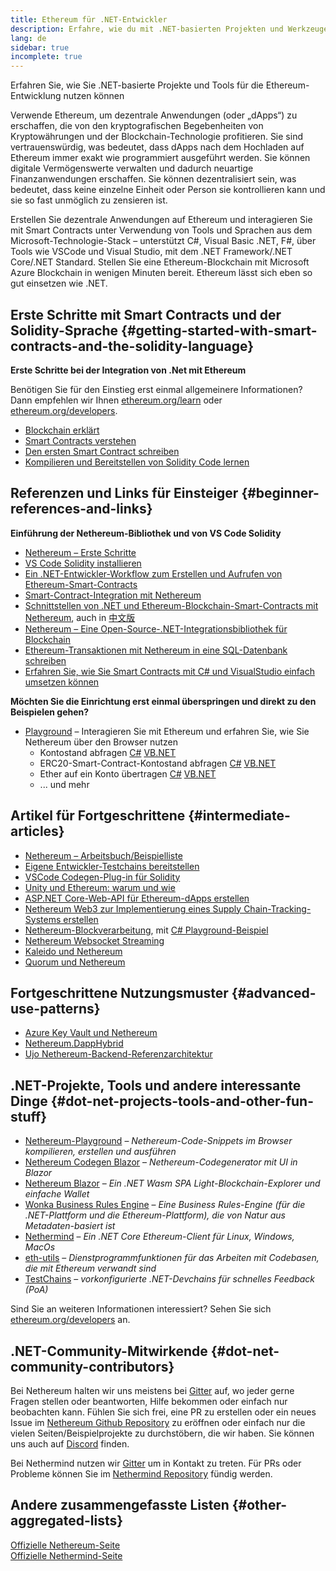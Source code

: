 ```yaml
---
title: Ethereum für .NET-Entwickler
description: Erfahre, wie du mit .NET-basierten Projekten und Werkzeugen für Ethereum entwickeln kannst
lang: de
sidebar: true
incomplete: true
---
```


<div class="featured">Erfahren Sie, wie Sie .NET-basierte Projekte und Tools für die Ethereum-Entwicklung nutzen können</div>

Verwende Ethereum, um dezentrale Anwendungen (oder „dApps“) zu erschaffen, die von den kryptografischen Begebenheiten von Kryptowährungen und der Blockchain-Technologie profitieren. Sie sind vertrauenswürdig, was bedeutet, dass dApps nach dem Hochladen auf Ethereum immer exakt wie programmiert ausgeführt werden. Sie können digitale Vermögenswerte verwalten und dadurch neuartige Finanzanwendungen erschaffen. Sie können dezentralisiert sein, was bedeutet, dass keine einzelne Einheit oder Person sie kontrollieren kann und sie so fast unmöglich zu zensieren ist.

Erstellen Sie dezentrale Anwendungen auf Ethereum und interagieren Sie mit Smart Contracts unter Verwendung von Tools und Sprachen aus dem Microsoft-Technologie-Stack – unterstützt C#, Visual Basic .NET, F#, über Tools wie VSCode und Visual Studio, mit dem .NET Framework/.NET Core/.NET Standard. Stellen Sie eine Ethereum-Blockchain mit Microsoft Azure Blockchain in wenigen Minuten bereit. Ethereum lässt sich eben so gut einsetzen wie .NET.

## Erste Schritte mit Smart Contracts und der Solidity-Sprache {#getting-started-with-smart-contracts-and-the-solidity-language}

**Erste Schritte bei der Integration von .Net mit Ethereum**

Benötigen Sie für den Einstieg erst einmal allgemeinere Informationen? Dann empfehlen wir Ihnen [ethereum.org/learn](/learn/) oder [ethereum.org/developers](/developers/).

- [Blockchain erklärt](https://kauri.io/article/d55684513211466da7f8cc03987607d5/blockchain-explained)
- [Smart Contracts verstehen](https://kauri.io/article/e4f66c6079e74a4a9b532148d3158188/ethereum-101-part-5-the-smart-contract)
- [Den ersten Smart Contract schreiben](https://kauri.io/article/124b7db1d0cf4f47b414f8b13c9d66e2/remix-ide-your-first-smart-contract)
- [Kompilieren und Bereitstellen von Solidity Code lernen](https://kauri.io/article/973c5f54c4434bb1b0160cff8c695369/understanding-smart-contract-compilation-and-deployment)

## Referenzen und Links für Einsteiger {#beginner-references-and-links}

**Einführung der Nethereum-Bibliothek und von VS Code Solidity**

- [Nethereum – Erste Schritte](https://docs.nethereum.com/en/latest/getting-started/)
- [VS Code Solidity installieren](https://marketplace.visualstudio.com/items?itemName=JuanBlanco.solidity)
- [Ein .NET-Entwickler-Workflow zum Erstellen und Aufrufen von Ethereum-Smart-Contracts](https://medium.com/coinmonks/a-net-developers-workflow-for-creating-and-calling-ethereum-smart-contracts-44714f191db2)
- [Smart-Contract-Integration mit Nethereum](https://kauri.io/#collections/Getting%20Started/smart-contracts-integration-with-nethereum/#smart-contracts-integration-with-nethereumm)
- [Schnittstellen von .NET und Ethereum-Blockchain-Smart-Contracts mit Nethereum](https://medium.com/my-blockchain-development-daily-journey/interfacing-net-and-ethereum-blockchain-smart-contracts-with-nethereum-2fa3729ac933), auch in [中文版](https://medium.com/my-blockchain-development-daily-journey/%E4%BD%BF%E7%94%A8nethereum%E9%80%A3%E6%8E%A5-net%E5%92%8C%E4%BB%A5%E5%A4%AA%E7%B6%B2%E5%8D%80%E5%A1%8A%E9%8F%88%E6%99%BA%E8%83%BD%E5%90%88%E7%B4%84-4a96d35ad1e1)
- [Nethereum – Eine Open-Source-.NET-Integrationsbibliothek für Blockchain](https://kauri.io/#collections/a%20hackathon%20survival%20guide/nethereum-an-open-source-.net-integration-library/)
- [Ethereum-Transaktionen mit Nethereum in eine SQL-Datenbank schreiben](https://medium.com/coinmonks/writing-ethereum-transactions-to-sql-database-using-nethereum-fd94e0e4fa36)
- [Erfahren Sie, wie Sie Smart Contracts mit C# und VisualStudio einfach umsetzen können](https://koukia.ca/deploy-ethereum-smart-contracts-using-c-and-visualstudio-5be188ae928c)

**Möchten Sie die Einrichtung erst einmal überspringen und direkt zu den Beispielen gehen?**

- [Playground](http://playground.nethereum.com/) – Interagieren Sie mit Ethereum und erfahren Sie, wie Sie Nethereum über den Browser nutzen
  - Kontostand abfragen [C#](http://playground.nethereum.com/csharp/id/1001) [VB.NET](http://playground.nethereum.com/vb/id/2001)
  - ERC20-Smart-Contract-Kontostand abfragen [C#](http://playground.nethereum.com/csharp/id/1005) [VB.NET](http://playground.nethereum.com/vb/id/2004)
  - Ether auf ein Konto übertragen [C#](http://playground.nethereum.com/csharp/id/1003) [VB.NET](http://playground.nethereum.com/vb/id/2003)
  - ... und mehr

## Artikel für Fortgeschrittene {#intermediate-articles}

- [Nethereum – Arbeitsbuch/Beispielliste](http://docs.nethereum.com/en/latest/Nethereum.Workbooks/docs/)
- [Eigene Entwickler-Testchains bereitstellen](https://github.com/Nethereum/Testchains)
- [VSCode Codegen-Plug-in für Solidity](https://docs.nethereum.com/en/latest/nethereum-codegen-vscodesolidity/)
- [Unity und Ethereum: warum und wie](https://www.raywenderlich.com/5509-unity-and-ethereum-why-and-how)
- [ASP.NET Core-Web-API für Ethereum-dApps erstellen](https://tech-mint.com/blockchain/create-asp-net-core-web-api-for-ethereum-dapps/)
- [Nethereum Web3 zur Implementierung eines Supply Chain-Tracking-Systems erstellen](http://blog.pomiager.com/post/using-nethereum-web3-to-implement-a-supply-chain-traking-system4)
- [Nethereum-Blockverarbeitung](https://nethereum.readthedocs.io/en/latest/nethereum-block-processing-detail/), mit [C# Playground-Beispiel](http://playground.nethereum.com/csharp/id/1025)
- [Nethereum Websocket Streaming](https://nethereum.readthedocs.io/en/latest/nethereum-subscriptions-streaming/)
- [Kaleido und Nethereum](https://kaleido.io/kaleido-and-nethereum/)
- [Quorum und Nethereum](https://github.com/Nethereum/Nethereum/blob/master/src/Nethereum.Quorum/README.md)

## Fortgeschrittene Nutzungsmuster {#advanced-use-patterns}

- [Azure Key Vault und Nethereum](https://github.com/Azure-Samples/bc-community-samples/tree/master/akv-nethereum)
- [Nethereum.DappHybrid](https://github.com/Nethereum/Nethereum.DappHybrid)
- [Ujo Nethereum-Backend-Referenzarchitektur](https://docs.nethereum.com/en/latest/nethereum-ujo-backend-sample/)

## .NET-Projekte, Tools und andere interessante Dinge {#dot-net-projects-tools-and-other-fun-stuff}

- [Nethereum-Playground](http://playground.nethereum.com/) – _Nethereum-Code-Snippets im Browser kompilieren, erstellen und ausführen_
- [Nethereum Codegen Blazor](https://github.com/Nethereum/Nethereum.CodeGen.Blazor) – _Nethereum-Codegenerator mit UI in Blazor_
- [Nethereum Blazor](https://github.com/Nethereum/NethereumBlazor) – _Ein .NET Wasm SPA Light-Blockchain-Explorer und einfache Wallet_
- [Wonka Business Rules Engine](https://docs.nethereum.com/en/latest/wonka/) – _Eine Business Rules-Engine (für die .NET-Plattform und die Ethereum-Plattform), die von Natur aus Metadaten-basiert ist_
- [Nethermind](https://github.com/NethermindEth/nethermind) – _Ein .NET Core Ethereum-Client für Linux, Windows, MacOs_
- [eth-utils](https://github.com/ethereum/eth-utils/) – _Dienstprogrammfunktionen für das Arbeiten mit Codebasen, die mit Ethereum verwandt sind_
- [TestChains](https://github.com/Nethereum/TestChains) – _vorkonfigurierte .NET-Devchains für schnelles Feedback (PoA)_

Sind Sie an weiteren Informationen interessiert? Sehen Sie sich [ethereum.org/developers](/developers/) an.

## .NET-Community-Mitwirkende {#dot-net-community-contributors}

Bei Nethereum halten wir uns meistens bei [Gitter](https://gitter.im/Nethereum/Nethereum) auf, wo jeder gerne Fragen stellen oder beantworten, Hilfe bekommen oder einfach nur beobachten kann. Fühlen Sie sich frei, eine PR zu erstellen oder ein neues Issue im [Nethereum Github Repository](https://github.com/Nethereum) zu eröffnen oder einfach nur die vielen Seiten/Beispielprojekte zu durchstöbern, die wir haben. Sie können uns auch auf [Discord](https://discord.gg/jQPrR58FxX) finden.

Bei Nethermind nutzen wir [Gitter](https://gitter.im/nethermindeth/nethermind) um in Kontakt zu treten. Für PRs oder Probleme können Sie im [Nethermind Repository](https://github.com/NethermindEth/nethermind) fündig werden.

## Andere zusammengefasste Listen {#other-aggregated-lists}

[Offizielle Nethereum-Seite](https://nethereum.com/)  
[Offizielle Nethermind-Seite](https://nethermind.io/)
